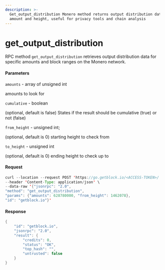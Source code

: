 ```yaml
---
description: >-
  Get_output_distribution Monero method returns output distribution data by
  amount and height, useful for privacy tools and chain analysis
---
```


# get\_output\_distribution

RPC method `get_output_distribution` retrieves output distribution data for specific amounts and block ranges on the Monero network.

#### Parameters

`amounts` - array of unsigned int

amounts to look for

`cumulative` - boolean

(optional, default is false) States if the result should be cumulative (true) or not (false)

`from_height` - unsigned int;

(optional, default is 0) starting height to check from

`to_height` - unsigned int

(optional, default is 0) ending height to check up to

#### Request

```java
curl --location --request POST 'https://go.getblock.io/<ACCESS-TOKEN>/' \
--header 'Content-Type: application/json' \
--data-raw '{"jsonrpc": "2.0",
"method": "get_output_distribution",
"params": {"amounts": 628780000, "from_height": 1462078},
"id": "getblock.io"}'
```

#### Response

```java
{
    "id": "getblock.io",
    "jsonrpc": "2.0",
    "result": {
        "credits": 0,
        "status": "OK",
        "top_hash": "",
        "untrusted": false
    }
}
```
